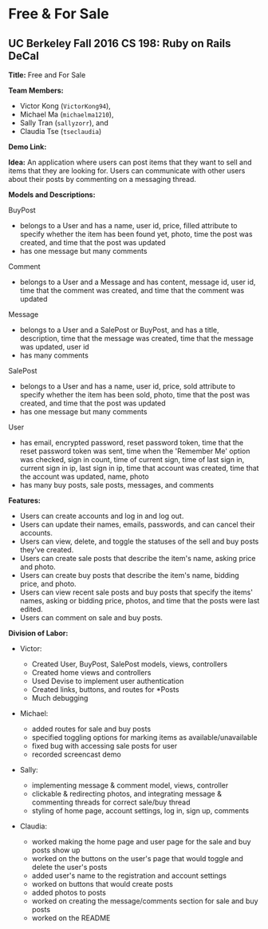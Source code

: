 # Free & For Sale
## UC Berkeley Fall 2016 CS 198: Ruby on Rails DeCal

**Title:** Free and For Sale

**Team Members:**

- Victor Kong (`VictorKong94`),
- Michael Ma (`michaelma1210`),
- Sally Tran (`sallyzorr`), and
- Claudia Tse (`tseclaudia`)

**Demo Link:**

**Idea:** An application where users can post items that they want to sell and items that they are looking for. Users can communicate with other users about their posts by commenting on a messaging thread.

**Models and Descriptions:**

BuyPost
  - belongs to a User and has a name, user id, price, filled attribute to specify whether the item has been found yet, photo, time the post was created, and time that the post was updated
  - has one message but many comments

Comment
  - belongs to a User and a Message and has content, message id, user id, time that the comment was created, and time that the comment was updated

Message
  - belongs to a User and a SalePost or BuyPost, and has a title, description, time that the message was created, time that the message was updated, user id
  - has many comments

SalePost
  - belongs to a User and has a name, user id, price, sold attribute to specify whether the item has been sold, photo, time that the post was created, and time that the post was updated
  - has one message but many comments

User
 - has email, encrypted password, reset password token, time that the reset password token was sent, time when the 'Remember Me' option was checked, sign in count, time of current sign, time of last sign in, current sign in ip, last sign in ip, time that account was created, time that the account was updated, name, photo
 - has many buy posts, sale posts, messages, and comments

**Features:**

- Users can create accounts and log in and log out.
- Users can update their names, emails, passwords, and can cancel their accounts.
- Users can view, delete, and toggle the statuses of the sell and buy posts they've created.
- Users can create sale posts that describe the item's name, asking price and photo.
- Users can create buy posts that describe the item's name, bidding price, and photo.
- Users can view recent sale posts and buy posts that specify the items' names, asking or bidding price, photos, and time that the posts were last edited.
- Users can comment on sale and buy posts.

**Division of Labor:**

- Victor: 
  - Created User, BuyPost, SalePost models, views, controllers
  - Created home views and controllers
  - Used Devise to implement user authentication
  - Created links, buttons, and routes for \*Posts
  - Much debugging

- Michael:
  - added routes for sale and buy posts
  - specified toggling options for marking items as available/unavailable
  - fixed bug with accessing sale posts for user
  - recorded screencast demo 

- Sally: 
  - implementing message & comment model, views, controller
  - clickable & redirecting photos, and integrating message & commenting threads for correct sale/buy thread 
  - styling of home page, account settings, log in, sign up, comments

- Claudia: 
  - worked making the home page and user page for the sale and buy posts show up
  - worked on the buttons on the user's page that would toggle and delete the user's posts
  - added user's name to the registration and account settings
  - worked on buttons that would create posts
  - added photos to posts
  - worked on creating the message/comments section for sale and buy posts
  - worked on the README
